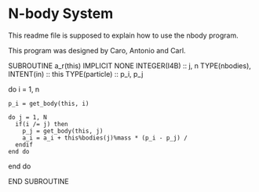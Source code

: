 # N-body System

This readme file is supposed to explain how to use the nbody program.

This program was designed by Caro, Antonio and Carl. 

SUBROUTINE a_r(this)
  IMPLICIT NONE
  INTEGER(I4B) :: j, n
  TYPE(nbodies), INTENT(in) :: this
  TYPE(particle)            :: p_i, p_j

  do i = 1, n
    
    p_i = get_body(this, i)

    do j = 1, N
      if(i /= j) then
        p_j = get_body(this, j)
        a_i = a_i + this%bodies(j)%mass * (p_i - p_j) / 
      endif
    end do

  end do

END SUBROUTINE